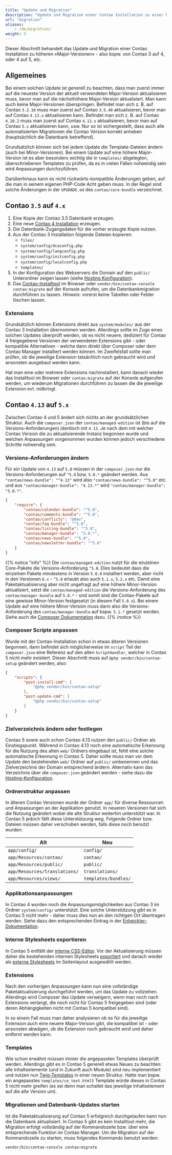 ```yaml
---
title: "Update und Migration"
description: "Update und Migration einer Contao Installation zu einer höheren Major-Version."
url: "migration"
aliases:
    - /de/migration/
weight: 3
---
```


Dieser Abschnitt behandelt das Update und Migration einer Contao Installation zu höheren »Major-Versionen« - also bspw. von Contao 3 auf 4,
oder 4 auf 5, etc.


## Allgemeines

Bei einem solchen Update ist generell zu beachten, dass man zuerst immer auf die neueste Version der aktuell verwendeten Major-Version 
aktualisieren muss, bevor man auf die nächsthöhere Major-Version aktualisiert. Man kann auch keine Major-Versionen überspringen. Befindet 
man sich z. B. auf Contao `3.2.10` muss man zuerst auf Contao `3.5.40` aktualisieren, bevor man auf Contao `4.13.x` aktualisieren kann. 
Befindet man sich z. B. auf Contao `4.10.2` muss man zuerst auf Contao `4.13.x` aktualisieren, bevor man auf Contao `5.x` aktualisieren 
kann, usw. Nur so ist sichergestellt, dass auch alle automatisierten Migrationen die Contao Version korrekt anheben (hauptsächlich die 
Datenbank betreffend).

Grundsätzlich können sich bei jedem Update die Template-Dateien ändern (auch bei Minor-Versionen). Bei einem Update auf eine höhere
Major-Version ist es aber besonders wichtig die in `templates/` abgelegten, überschriebenen Templates zu prüfen, da es in vielen Fällen
notwendig sein wird Anpassungen durchzuführen.

Darüberhinaus kann es nicht rückwärts-kompatible Änderungen geben, auf die man in seinem eigenen PHP-Code Acht geben muss. In der Regel
sind solche Änderungen in der `UPGRADE.md` des `contao/core-bundle` verzeichnet.


## Contao `3.5` auf `4.x`

1. Eine Kopie der Contao 3.5 Datenbank erzeugen.
2. Eine neue [Contao 4 Installation][ContaoInstallation] erzeugen.
3. Die Datenbank-Zugangsdaten für die vorher erzeugte Kopie nutzen.
4. Aus der Contao 3 Installation folgende Dateien kopieren:
    * `files/`
    * `system/config/dcaconfig.php`
    * `system/config/langconfig.php`
    * `system/config/initconfig.php`
    * `system/config/localconfig.php`
    * `templates/`
5. In der Konfiguration des Webservers die Domain auf den `public/` Unterordner zeigen lassen 
(siehe [Hosting Konfiguration][HostingConfig]).
6. Das [Contao-Installtool][ContaoInstallTool] im Browser oder `vendor/bin/contao-console contao:migrate` auf der Konsole aufrufen, um
die Datenbankmigration durchführen zu lassen. _Hinweis:_ vorerst keine Tabellen oder Felder löschen lassen.


### Extensions

Grundsätzlich können Extensions direkt aus `system/modules/` aus der Contao 3 Installation übernommen werden. Allerdings sollte im Zuge
eines solchen Updates überprüft werden, ob es nicht neuere, dediziert für Contao 4 freigegebene Versionen der verwendeten Extensions gibt -
oder kompatible Alternativen - welche dann direkt über Composer oder dem Contao Manager installiert werden können. Im Zweifelsfall sollte 
man prüfen, ob die jeweilige Extension tatsächlich noch gebraucht wird und ansonsten ausgebaut werden kann.

Hat man eine oder mehrere Extensions nachinstalliert, kann danach wieder das Installtool im Browser oder `contao:migrate` auf der Konsole
aufgerufen werden, um wiederum Migrationen durchführen zu lassen die die jeweilige Extension evt. mitbringt.


## Contao `4.13` auf `5.x`

Zwischen Contao 4 und 5 ändert sich nichts an der grundsätzlichen Struktur. Auch die `composer.json` der `contao/managed-edition` ist (bis
auf die Versions-Anforderungen) identisch mit `4.13`. Je nach dem mit welcher Contao Version die zu aktualisierende Instanz begonnen wurde
und welchen Anpassungen vorgenommen wurden können jedoch verschiedene Schritte notwendig sein.


### Versions-Anforderungen ändern

Für ein Update von `4.13` auf `5.0` müssen in der `composer.json` nur die Versions-Anforderungen auf `^5.0` bzw. `5.0.*` geändert werden.
Aus `"contao/news-bundle": "^4.13"` wird also `"contao/news-bundle": "^5.0"` etc. und aus `"contao/manager-bundle": "4.13.*"` wird
`"contao/manager-bundle": "5.0.*"`.

```json
{
    "require": {
        "contao/calendar-bundle": "^5.0",
        "contao/comments-bundle": "^5.0",
        "contao/conflicts": "@dev",
        "contao/faq-bundle": "^5.0",
        "contao/listing-bundle": "^5.0",
        "contao/manager-bundle": "5.0.*",
        "contao/news-bundle": "^5.0",
        "contao/newsletter-bundle": "^5.0"
    }
}
```

{{% notice "info" %}}
Die `contao/managed-edition` nutzt für die einzelnen Core-Pakete die Versions-Anforderung `^5.0`. Dies bedeutet dass die einzelnen Pakete
mindestens in Version `5.0.0` installiert werden, aber nicht in den Versionen `6.x` - `^5.0` erlaubt also auch `5.1.x`, `5.2.x` etc. Damit
eine Paketaktualisierung aber nicht ungefragt auf eine höhere Minor-Version aktualisiert, setzt die `contao/managed-edition` die
Versions-Anforderung des `contao/manager-bundle` auf `5.0.*` - und somit sind die Contao-Pakete auf eine gewisse Minor-Version festgesetzt
(in diesem Fall `5.0.x`). Bei einem Update auf eine höhere Minor-Version muss dann also die Versions-Anforderung des `contao/manager-bundle`
auf bspw. `5.1.*` gesetzt werden. Siehe auch die [Composer Dokumentation](https://getcomposer.org/doc/articles/versions.md) dazu.
{{% /notice %}}


### Composer Scripte anpassen

Wurde mit der Contao-Installation schon in etwas älteren Versionen begonnen, dann befindet sich möglicherweise im `script` Teil der
`composer.json` eine Referenz auf den alten `ScriptHandler`, welcher in Contao 5 nicht mehr existiert. Dieser Abschnitt muss auf 
`@php vendor/bin/contao-setup` geändert werden, also:

```json
{
    "scripts": {
        "post-install-cmd": [
            "@php vendor/bin/contao-setup"
        ],
        "post-update-cmd": [
            "@php vendor/bin/contao-setup"
        ]
    }
}
```


### Zielverzeichnis ändern oder festlegen

Contao 5 sowie auch schon Contao 4.13 nutzen den `public/` Ordner als Einstiegspunkt. Während in Contao 4.13 noch eine automatische
Erkennung für die Nutzung des alten `web/` Ordners eingebaut ist, fehlt eine solche automatische Erkennung in Contao 5. Daher sollte muss
man vor dem Update den bestehenden `web/` Ordner auf `public/` umbenennen und das Zielverzeichnis der Domain entsprechend ändern. Alternativ
kann das Verzeichnis über die `composer.json` geändert werden - siehe dazu die [Hosting-Konfiguration][HostingConfig].


### Ordnerstruktur anpassen

In älteren Contao Versionen wurde der Ordner `app/` für diverse Ressourcen und Anpassungen an der Applikation genutzt. In neueren Versionen hat
sich die Nutzung geändert wobei die alte Struktur weiterhin unterstützt war. In Contao 5 jedoch fällt diese Unterstützung weg. Folgende
Ordner bzw. Dateien müssen daher verschoben werden, falls diese noch benutzt wurden:

| Alt | Neu |
|---|---|
| `app/config/` | `config/` |
| `app/Resources/contao/` | `contao/` |
| `app/Resources/public/` | `public/` |
| `app/Resources/translations/` | `translations/` |
| `app/Resources/views/` | `templates/bundles/` |


### Applikationsanpassungen

In Contao 4 wurden noch die Anpassungsmöglichkeiten aus Contao 3 im Ordner `system/config/` unterstützt. Eine solche Unterstützung gibt es
in Contao 5 nicht mehr - daher muss dies nun an den richtigen Ort übertragen werden. Siehe dazu den entsprechenden Eintrag in der
[Entwickler-Dokumentation][ConfigTranslations].


### Interne Stylesheets exportieren

In Contao 5 entfällt der [interne CSS-Editor][ManageStylesheets]. Vor der Aktualisierung müssen daher die bestehenden internen Stylesheets 
[exportiert][ExportStylesheets] und danach wieder als [externe Stylesheets][LayoutStylesheets] im Seitenlayout ausgewählt werden.


### Extensions

Nach den vorherigen Anpassungen kann nun eine vollständige Paketaktualisierung durchgeführt werden, um das Update zu vollziehen. Allerdings 
wird Composer das Update verweigern, wenn man noch nach Extensions verlangt, die noch nicht für Contao 5 freigegeben sind (oder deren 
Abhängigkeiten nicht mit Contao 5 kompatibel sind).

In so einem Fall muss man daher analysieren ob es für die jeweilige Extension auch eine neuere Major-Version gibt, die kompatibel ist - oder
ansonsten abwägen, ob die Extension noch gebraucht wird und daher entfernt werden kann.


### Templates

Wie schon erwähnt müssen immer die angepassten Templates überprüft werden. Allerdings gibt es in Contao 5 generell etwas Neues zu beachten:
alle Inhaltselemente (und in Zukunft auch Module) sind neu implementiert und nutzen nun [Twig-Templates][TwigTemplates] in einer neuen 
Struktur. Hatte man bspw. ein angepasstes `templates/ce_text.html5` Template würde dieses in Contao 5 nicht mehr greifen (es sei denn man 
schaltet das jeweilige Inhaltselement auf die alte Version um).


### Migrationen und Datenbank-Updates starten

Ist die Paketaktualisierung auf Contao 5 erfolgreich durchgelaufen kann nun die Datenbank aktualisiert. In Contao 5 gibt es kein
Installtool mehr, die Migration erfolgt vollständig auf der Kommandozeile bzw. über eine entsprechende Funktion im Contao Manager. Um die
Migration auf der Kommandozeile zu starten, muss folgendes Kommando benutzt werden:

```shell
vendor/bin/contao-console contao:migrate
```


[ContaoInstallation]: /de/installation/contao-installieren/
[ContaoInstallTool]: /de/installation/contao-installtool/
[HostingConfig]: /de/installation/systemvoraussetzungen/#hosting-konfiguration
[ContaoManager]: /de/installation/contao-manager/
[TwigTemplates]: /de/layout/templates/twig/
[ConfigTranslations]: https://docs.contao.org/dev/getting-started/starting-development/#contao-configuration-translations
[ManageStylesheets]: /de/layout/theme-manager/stylesheets-verwalten/
[ExportStylesheets]: /de/layout/theme-manager/stylesheets-verwalten/#stylesheets-exportieren
[LayoutStylesheets]: /de/layout/theme-manager/seitenlayouts-verwalten/#stylesheets
